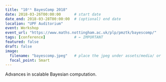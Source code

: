 ```yaml
---
title: "10ᵗʰ BayesComp 2018"
date: 2018-03-26T00:00:00      # start date
date_end: 2018-03-28T00:00:00  # (optional) end date
location: "UPF Auditorium"
event: Workshop
event_url: "https://www.maths.nottingham.ac.uk/plp/pmztk/bayescomp/"
tags: [conference]             # ← IMPORTANT
featured: false
draft: false
image:
  filename: "bayescomp.jpeg"   # place the jpeg under assets/media/ or static/
  focal_point: Smart
---
```

Advances in scalable Bayesian computation.